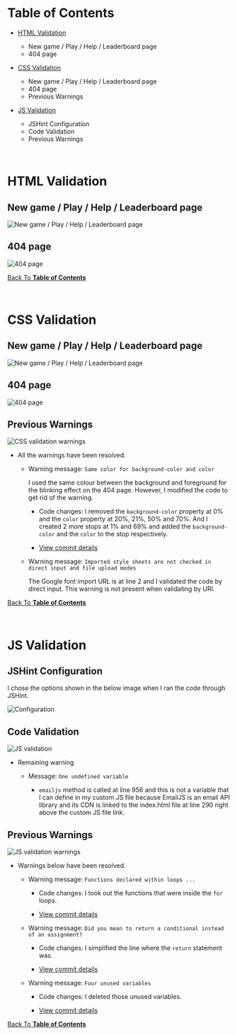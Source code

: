# Table of Contents

- [HTML Validation](#html-validation)
  - New game / Play / Help / Leaderboard page
  - 404 page

- [CSS Validation](#css-validation)
  - New game / Play / Help / Leaderboard page
  - 404 page
  - Previous Warnings

- [JS Validation](#js-validation)
  - JSHint Configuration
  - Code Validation
  - Previous Warnings

<br>

# HTML Validation

## New game / Play / Help / Leaderboard page

![New game / Play / Help / Leaderboard page](testing/w3c-testing-markup/home.png)

## 404 page

![404 page](testing/w3c-testing-markup/404.png)

[Back To **Table of Contents**](#table-of-contents)

<br>

# CSS Validation

## New game / Play / Help / Leaderboard page

![New game / Play / Help / Leaderboard page](testing/w3c-testing-css/home.png)

## 404 page

![404 page](testing/w3c-testing-css/404.png)

## Previous Warnings

![CSS validation warnings](testing/w3c-testing-css/warning.png)

- All the warnings have been resolved.

  - Warning message: `Same color for background-color and color`

    I used the same colour between the background and foreground for the blinking effect on the 404 page. However, I modified the code to get rid of the warning.

    - Code changes: I removed the `background-color` property at 0% and the `color` property at 20%, 21%, 50% and 70%. And I created 2 more stops at 1% and 69% and added the `background-color` and the `color` to the stop respectively.
  
    - [View commit details](https://github.com/sejungkwak/connect-4/commit/a4d6b7173e372bcc0b1b1ae7dc39f7b7d771dec1)

  - Warning message: `Imported style sheets are not checked in direct input and file upload modes`

    The Google font import URL is at line 2 and I validated the code by direct input. This warning is not present when validating by URI.

[Back To **Table of Contents**](#table-of-contents)

<br>

# JS Validation

## JSHint Configuration

I chose the options shown in the below image when I ran the code through JSHint.

![Configuration](testing/jshint/jshint-configuration.png)

## Code Validation

![JS validation](testing/jshint/jshint.png)

- Remaining warning

  - Message: `One undefined variable`

    - `emailjs` method is called at line 956 and this is not a variable that I can define in my custom JS file because EmailJS is an email API library and its CDN is linked to the index.html file at line 290 right above the custom JS file link.

## Previous Warnings

![JS validation warnings](testing/jshint/jshint-warning.png)

- Warnings below have been resolved.

  - Warning message: `Functions declared within loops ...`

    - Code changes: I took out the functions that were inside the `for` loops.
    
    - [View commit details](https://github.com/sejungkwak/connect-4/commit/65a03d40cb450d66847017028dc4a3029b04d923)
  
  - Warning message: `Did you mean to return a conditional instead of an assignment?`

    - Code changes: I simplified the line where the `return` statement was.
    
    - [View commit details](https://github.com/sejungkwak/connect-4/commit/43d985bb36999c49d3a61bb6c4dba12e57988c6f)
  
  - Warning message: `Four unused variables`

    - Code changes: I deleted those unused variables.
    
    - [View commit details](https://github.com/sejungkwak/connect-4/commit/f4b95a87a21d1d2ea179a11fbf755fe8d100f249)

[Back To **Table of Contents**](#table-of-contents)